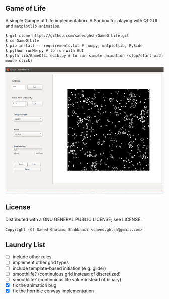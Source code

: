 Game of Life
------------
A simple Gampe of Life implementation.
A Sanbox for playing with Qt GUI and ```matplotlib.animation```.

```shell
$ git clone https://github.com/saeedghsh/GameOfLife.git
$ cd GameOfLife
$ pip install -r requirements.txt # numpy, matplotlib, PySide
$ python runMe.py # to run with GUI
$ pyth lib/GameOfLifeLib.py # to run simple animation (stop/start with mouse click)
```

![GUI snapshot](https://github.com/saeedghsh/GameOfLife/blob/master/gui/GUI.png)

License
-------
Distributed with a GNU GENERAL PUBLIC LICENSE; see LICENSE.
```
Copyright (C) Saeed Gholami Shahbandi <saeed.gh.sh@gmail.com>
```

Laundry List
------------
- [ ] include other rules
- [ ] implement other grid types
- [ ] include template-based initiation (e.g. glider)
- [ ] smoothlife? (continuious grid instead of discretized)
- [ ] smoothlife? (continuious life value instead of binary)
- [x] fix the animation bug
- [x] fix the horrible conway implementation
